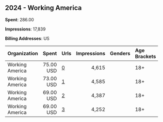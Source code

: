 ## 2024 - Working America 
**Spent**: 286.00

**Impressions**: 17,839

**Billing Addresses**: US

|Organization|Spent|Urls|Impressions|Genders|Age Brackets|Country Codes|
|:---|---:|:---|---:|:---|:---|:---|
|Working America|75.00 USD|[0](https://www.snap.com/political-ads/asset/0063f6a7886701c0c5579484919745e853fa7b22813cf50763ebc61965800cf0?mediaType=mp4)|4,615||18+|united states|
|Working America|73.00 USD|[1](https://www.snap.com/political-ads/asset/91874ecae8417659cd36472f1b664f11a7c14af8d76d95558bb5cebdb811eb79?mediaType=mp4)|4,585||18+|united states|
|Working America|69.00 USD|[2](https://www.snap.com/political-ads/asset/4f7b28ec772e014bb7b768fde7beca77f159e2dd0b5e9fbc57e22757a72225b6?mediaType=mp4)|4,387||18+|united states|
|Working America|69.00 USD|[3](https://www.snap.com/political-ads/asset/4726f65889b2c4de5738fb77c13a5e79434468166b4b44958e3fbd950b2807c4?mediaType=mp4)|4,252||18+|united states|
